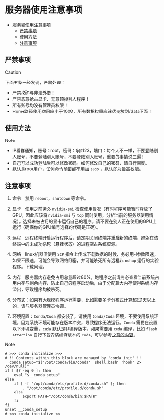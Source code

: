 # 服务器使用注意事项

- [服务器使用注意事项](#服务器使用注意事项)
  - [严禁事项](#严禁事项)
  - [使用方法](#使用方法)
  - [注意事项](#注意事项)

## 严禁事项

> [!CAUTION]
> 下面五条一经发现，严肃处理：
>
> - 严禁挖矿与非法外借！
> - 严禁恶意抢占显卡、无意顶掉别人程序！
> - 所有账号均没有管理员权限！
> - Home路径使用空间应小于100G，所有数据权重应该优先放到/data下面！
<!-- > > 如果显存小于24G，请使用4090-24G服务器，不要占用L40资源！ -->

## 使用方法

> [!NOTE]
>
> - IP看群通知，账号：root，密码：tj@123，端口：每个人不一样，不要登陆别人账号，不要登陆别人账号，不要登陆别人账号，重要的事情说三遍！
> - 自己可以成功登陆后可以修改密码。如何修改自己的密码，请自行百度。
> - 默认是root用户，任何命令前面都不用加 `sudo` ，默认即为最高权限。

## 注意事项

1. 命令：禁用 `reboot`，`shutdown` 等命令。

2. 显卡：使用之前务必 `nvidia-smi` 检查使用情况（有时程序可能暂时释放了GPU，因此应该将 `nvidia-smi` 与 `top` 同时使用，分析当前的服务器使用情况）。选择未被占用的显卡运行自己的程序，请不要在别人正在使用的GPU上运行（确保你的GPU编号选择的代码是正确）。

3. 远程：远程终端开启运行程序后，请定期关闭终端并重启新的终端，避免在该终端中的未成功杀死（悬挂状态）的进程空占系统资源。

4. 网络：linux机器间使用 `SCP` 指令上传或下载数据的时候，务必用-l参数限速，如果不限速，可能会导致网络阻塞，并可能杀死所有远程非 `nohup` 运行的实验程序。下载同理。

5. 内存：服务器内存避免占用总量超过80%，跑程序之前请务必查看当前系统占用内存与剩余内存，防止自己的程序启动后，由于分配较大内存使得系统内存溢出，导致程序均被杀死。

6. 分布式：如果有大规模程序运行需要，比如需要多卡分布式计算超过1天以上的，请与服务器管理员协调。

7. 环境配置：`Conda/Cuda` 都安装了，请使用 `Conda/Cuda` 环境，不要使用系统环境，因为系统环境可能存在版本冲突，导致程序无法运行。`Conda` 需要在设置以下环境变量，`cuda` 默认是非编译版本，如果需要用 `cuda` 编译，比如 `flash attention` 自行下载安装编译版本的 `cuda`，可以参考[之前的内容](./conda%2Bcuda环境配置.md)。

> [!NOTE]
>
> ```shell
> # >>> conda initialize >>>
> # !! Contents within this block are managed by 'conda init' !!
> __conda_setup="$('/opt/conda/bin/conda' 'shell.bash' 'hook' 2> /dev/null)"
> if [ $? -eq 0 ]; then
>     eval "$__conda_setup"
> else
>     if [ -f "/opt/conda/etc/profile.d/conda.sh" ]; then
>         . "/opt/conda/etc/profile.d/conda.sh"
>     else
>         export PATH="/opt/conda/bin:$PATH"
>     fi
> fi
> unset __conda_setup
> # <<< conda initialize <<
> ```

